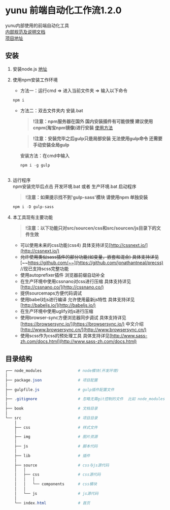 # yunu 前端自动化工作流1.2.0

yunu内部使用的前端自动化工具  
[内部规范及说明文档](https://mkzxcvbnm.gitbooks.io/yunu/content/)  
[项目地址](https://github.com/mkzxcvbnm/yunu)

## 安装

1. 安装node.js  [地址](https://nodejs.org/en/)
2. 使用npm安装工作环境
   * 方法一：运行cmd =&gt; 进入当前文件夹 =&gt; 输入以下命令 
   ```powershell
   npm i 
   ```
   * 方法二：双击文件夹内 安装.bat  
     >**!注意：npm服务器在国外 国内安装插件有可能很慢 建议使用cnpm\(淘宝npm镜像\)进行安装** [使用方法](https://cnpmjs.org/)  
     
     >**!注意：安装完毕之后gulp只是局部安装 无法使用gulp命令 还需要手动安装全局gulp**  
     
     安装方法：在cmd中输入 
     ```powershell
     npm i -g gulp
 
     ```
3. 运行程序  
    npm安装完毕后点击 开发环境.bat 或者 生产环境.bat 启动程序  
    >**!注意：如果提示找不到'gulp-sass'模块 请使用npm 单独安装**
    
    ```powershell
    npm i -D gulp-sass
    ```
4. 本工具现有主要功能  
    >**!注意：以下功能只对src/sourcen/css和src/sourcen/js目录下的文件生效**
    
   * 可以使用未来的css功能\(css4\) 具体支持详见[http://cssnext.io/](http://cssnext.io/)
   * ~~允许使用类似sass插件的部分功能\(如变量，嵌套和混合\) 具体支持详见~~[~~https://github.com/~~](https://github.com/jonathantneal/precss)  //现已支持scss完整功能
   * 使用autoprefixer插件 浏览器前缀自动补全
   * 在生产环境中使用cssnano对css进行压缩  具体支持详见[http://cssnano.co/](http://cssnano.co/)
   * 提供sourcemaps方便代码调试
   * 使用babel对js进行编译 允许使用最新js特性  具体支持详见[http://babeljs.io/](http://babeljs.io/)
   * 在生产环境中使用uglify对js进行压缩
   * 使用browser-sync方便浏览器同步调试 具体支持详见[https://browsersync.io/](https://browsersync.io/) 中文介绍[http://www.browsersync.cn/](http://www.browsersync.cn/)
   * 使用scss作为css的预处理工具 具体支持详见[http://www.sass-zh.com/docs.html](http://www.sass-zh.com/docs.html)

## 目录结构

```powershell
┌── node_modules                # node模块(开发环境)
│
├── package.json                # 项目配置
│
├── gulpfile.js                 # gulp插件配置文件
│
├── .gitignore                  # 忽略无需git控制的文件  比如 node_modules
│
├── book                        # 文档目录
│
└── src                         # 项目目录
    │
    ├── css                     # 样式文件
    │
    ├── img                     # 图片资源
    │
    ├── js                      # 脚本代码
    │
    ├── lib                     # 插件
    │
    ├── source                  # css与js源代码
    │   │
    │   ├── css                 # css源代码
    │   │   │
    │   │   └── components      # css模块
    │   │
    │   └── js                  # js源代码
    │
    └── index.html              # 首页
```




